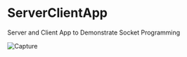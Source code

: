 # ServerClientApp
Server and Client App to Demonstrate Socket Programming

![Capture](https://user-images.githubusercontent.com/46577873/99572848-4a98f380-29fb-11eb-9dd5-dac4c39b0a47.JPG)
